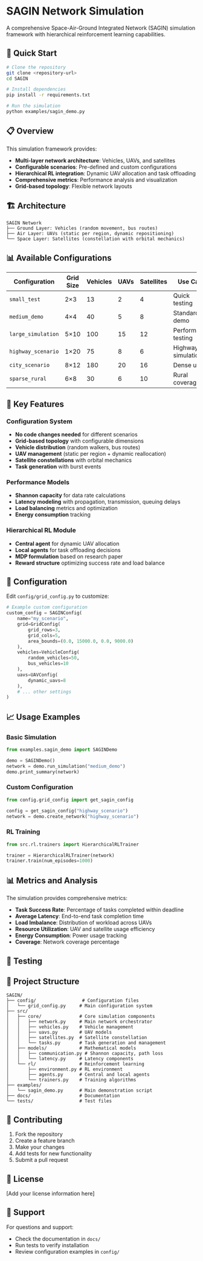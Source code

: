 # SAGIN Network Simulation

A comprehensive Space-Air-Ground Integrated Network (SAGIN) simulation framework with hierarchical reinforcement learning capabilities.

## 🚀 Quick Start

```bash
# Clone the repository
git clone <repository-url>
cd SAGIN

# Install dependencies
pip install -r requirements.txt

# Run the simulation
python examples/sagin_demo.py
```

## 📋 Overview

This simulation framework provides:

- **Multi-layer network architecture**: Vehicles, UAVs, and satellites
- **Configurable scenarios**: Pre-defined and custom configurations
- **Hierarchical RL integration**: Dynamic UAV allocation and task offloading
- **Comprehensive metrics**: Performance analysis and visualization
- **Grid-based topology**: Flexible network layouts

## 🏗️ Architecture

```
SAGIN Network
├── Ground Layer: Vehicles (random movement, bus routes)
├── Air Layer: UAVs (static per region, dynamic repositioning)
└── Space Layer: Satellites (constellation with orbital mechanics)
```

## 📊 Available Configurations

| Configuration | Grid Size | Vehicles | UAVs | Satellites | Use Case |
|---------------|-----------|----------|------|------------|----------|
| `small_test` | 2×3 | 13 | 2 | 4 | Quick testing |
| `medium_demo` | 4×4 | 40 | 5 | 8 | Standard demo |
| `large_simulation` | 5×10 | 100 | 15 | 12 | Performance testing |
| `highway_scenario` | 1×20 | 75 | 8 | 6 | Highway simulation |
| `city_scenario` | 8×12 | 180 | 20 | 16 | Dense urban |
| `sparse_rural` | 6×8 | 30 | 6 | 10 | Rural coverage |

## 🎯 Key Features

### Configuration System
- **No code changes needed** for different scenarios
- **Grid-based topology** with configurable dimensions
- **Vehicle distribution** (random walkers, bus routes)
- **UAV management** (static per region + dynamic reallocation)
- **Satellite constellations** with orbital mechanics
- **Task generation** with burst events

### Performance Models
- **Shannon capacity** for data rate calculations
- **Latency modeling** with propagation, transmission, queuing delays
- **Load balancing** metrics and optimization
- **Energy consumption** tracking

### Hierarchical RL Module
- **Central agent** for dynamic UAV allocation
- **Local agents** for task offloading decisions
- **MDP formulation** based on research paper
- **Reward structure** optimizing success rate and load balance

## 🔧 Configuration

Edit `config/grid_config.py` to customize:

```python
# Example custom configuration
custom_config = SAGINConfig(
    name="my_scenario",
    grid=GridConfig(
        grid_rows=3,
        grid_cols=5,
        area_bounds=(0.0, 15000.0, 0.0, 9000.0)
    ),
    vehicles=VehicleConfig(
        random_vehicles=50,
        bus_vehicles=10
    ),
    uavs=UAVConfig(
        dynamic_uavs=8
    ),
    # ... other settings
)
```

## 📈 Usage Examples

### Basic Simulation
```python
from examples.sagin_demo import SAGINDemo

demo = SAGINDemo()
network = demo.run_simulation("medium_demo")
demo.print_summary(network)
```

### Custom Configuration
```python
from config.grid_config import get_sagin_config

config = get_sagin_config("highway_scenario")
network = demo.create_network("highway_scenario")
```

### RL Training
```python
from src.rl.trainers import HierarchicalRLTrainer

trainer = HierarchicalRLTrainer(network)
trainer.train(num_episodes=1000)
```

## 📊 Metrics and Analysis

The simulation provides comprehensive metrics:

- **Task Success Rate**: Percentage of tasks completed within deadline
- **Average Latency**: End-to-end task completion time
- **Load Imbalance**: Distribution of workload across UAVs
- **Resource Utilization**: UAV and satellite usage efficiency
- **Energy Consumption**: Power usage tracking
- **Coverage**: Network coverage percentage

## 🧪 Testing

## 📁 Project Structure

```
SAGIN/
├── config/                 # Configuration files
│   └── grid_config.py     # Main configuration system
├── src/
│   ├── core/              # Core simulation components
│   │   ├── network.py     # Main network orchestrator
│   │   ├── vehicles.py    # Vehicle management
│   │   ├── uavs.py        # UAV models
│   │   ├── satellites.py  # Satellite constellation
│   │   └── tasks.py       # Task generation and management
│   ├── models/            # Mathematical models
│   │   ├── communication.py # Shannon capacity, path loss
│   │   └── latency.py     # Latency components
│   └── rl/                # Reinforcement learning
│       ├── environment.py # RL environment
│       ├── agents.py      # Central and local agents
│       └── trainers.py    # Training algorithms
├── examples/
│   └── sagin_demo.py      # Main demonstration script
├── docs/                  # Documentation
└── tests/                 # Test files
```

## 🤝 Contributing

1. Fork the repository
2. Create a feature branch
3. Make your changes
4. Add tests for new functionality
5. Submit a pull request

## 📄 License

[Add your license information here]

## 🙋 Support

For questions and support:
- Check the documentation in `docs/`
- Run tests to verify installation
- Review configuration examples in `config/`
